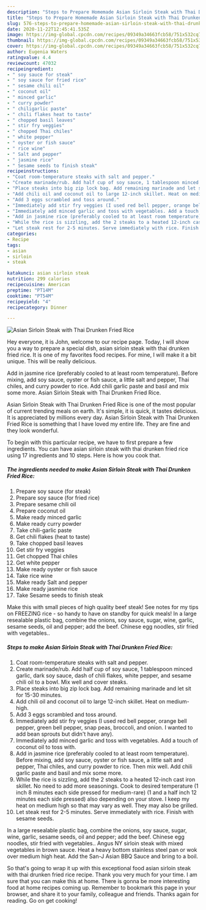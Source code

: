 ```yaml
---
description: "Steps to Prepare Homemade Asian Sirloin Steak with Thai Drunken Fried Rice"
title: "Steps to Prepare Homemade Asian Sirloin Steak with Thai Drunken Fried Rice"
slug: 576-steps-to-prepare-homemade-asian-sirloin-steak-with-thai-drunken-fried-rice
date: 2020-11-22T12:45:41.535Z
image: https://img-global.cpcdn.com/recipes/09349a34663fcb58/751x532cq70/asian-sirloin-steak-with-thai-drunken-fried-rice-recipe-main-photo.jpg
thumbnail: https://img-global.cpcdn.com/recipes/09349a34663fcb58/751x532cq70/asian-sirloin-steak-with-thai-drunken-fried-rice-recipe-main-photo.jpg
cover: https://img-global.cpcdn.com/recipes/09349a34663fcb58/751x532cq70/asian-sirloin-steak-with-thai-drunken-fried-rice-recipe-main-photo.jpg
author: Eugenia Waters
ratingvalue: 4.4
reviewcount: 47032
recipeingredient:
- " soy sauce for steak"
- " soy sauce for fried rice"
- " sesame chili oil"
- " coconut oil"
- " minced garlic"
- " curry powder"
- " chiligarlic paste"
- " chili flakes heat to taste"
- " chopped basil leaves"
- " stir fry veggies"
- " chopped Thai chiles"
- " white pepper"
- " oyster or fish sauce"
- " rice wine"
- " Salt and pepper"
- " jasmine rice"
- " Sesame seeds to finish steak"
recipeinstructions:
- "Coat room-temperature steaks with salt and pepper."
- "Create marinade/rub. Add half cup of soy sauce, 1 tablespoon minced garlic, dark soy sauce, dash of chili flakes, white pepper, and sesame chili oil to a bowl. Mix well and cover steaks."
- "Place steaks into big zip lock bag. Add remaining marinade and let sit for 15-30 minutes."
- "Add chili oil and coconut oil to large 12-inch skillet. Heat on medium-high."
- "Add 3 eggs scrambled and toss around."
- "Immediately add stir fry veggies (I used red bell pepper, orange bell pepper, green bell pepper, snap peas, broccoli, and onion. I wanted to add bean sprouts but didn&#39;t have any)."
- "Immediately add minced garlic and toss with vegetables. Add a touch of coconut oil to toss with."
- "Add in jasmine rice (preferably cooled to at least room temperature). Before mixing, add soy sauce, oyster or fish sauce, a little salt and pepper, Thai chiles, and curry powder to rice. Then mix well. Add chili garlic paste and basil and mix some more."
- "While the rice is sizzling, add the 2 steaks to a heated 12-inch cast iron skillet. No need to add more seasonings. Cook to desired temperature (1 inch 8 minutes each side pressed for medium-rare) (1 and a half inch 12 minutes each side pressed) also depending on your stove. I keep my heat on medium high so that may vary as well. They may also be grilled."
- "Let steak rest for 2-5 minutes. Serve immediately with rice. Finish with sesame seeds."
categories:
- Recipe
tags:
- asian
- sirloin
- steak

katakunci: asian sirloin steak 
nutrition: 299 calories
recipecuisine: American
preptime: "PT14M"
cooktime: "PT54M"
recipeyield: "4"
recipecategory: Dinner

---
```



![Asian Sirloin Steak with Thai Drunken Fried Rice](https://img-global.cpcdn.com/recipes/09349a34663fcb58/751x532cq70/asian-sirloin-steak-with-thai-drunken-fried-rice-recipe-main-photo.jpg)

Hey everyone, it is John, welcome to our recipe page. Today, I will show you a way to prepare a special dish, asian sirloin steak with thai drunken fried rice. It is one of my favorites food recipes. For mine, I will make it a bit unique. This will be really delicious.

Add in jasmine rice (preferably cooled to at least room temperature). Before mixing, add soy sauce, oyster or fish sauce, a little salt and pepper, Thai chiles, and curry powder to rice. Add chili garlic paste and basil and mix some more. Asian Sirloin Steak with Thai Drunken Fried Rice.

Asian Sirloin Steak with Thai Drunken Fried Rice is one of the most popular of current trending meals on earth. It's simple, it is quick, it tastes delicious. It is appreciated by millions every day. Asian Sirloin Steak with Thai Drunken Fried Rice is something that I have loved my entire life. They are fine and they look wonderful.


To begin with this particular recipe, we have to first prepare a few ingredients. You can have asian sirloin steak with thai drunken fried rice using 17 ingredients and 10 steps. Here is how you cook that.

<!--inarticleads1-->

##### The ingredients needed to make Asian Sirloin Steak with Thai Drunken Fried Rice:

1. Prepare  soy sauce (for steak)
1. Prepare  soy sauce (for fried rice)
1. Prepare  sesame chili oil
1. Prepare  coconut oil
1. Make ready  minced garlic
1. Make ready  curry powder
1. Take  chili-garlic paste
1. Get  chili flakes (heat to taste)
1. Take  chopped basil leaves
1. Get  stir fry veggies
1. Get  chopped Thai chiles
1. Get  white pepper
1. Make ready  oyster or fish sauce
1. Take  rice wine
1. Make ready  Salt and pepper
1. Make ready  jasmine rice
1. Take  Sesame seeds to finish steak


Make this with small pieces of high quality beef steak! See notes for my tips on FREEZING rice - so handy to have on standby for quick meals! In a large resealable plastic bag, combine the onions, soy sauce, sugar, wine, garlic, sesame seeds, oil and pepper; add the beef. Chinese egg noodles, stir fried with vegetables.. 

<!--inarticleads2-->

##### Steps to make Asian Sirloin Steak with Thai Drunken Fried Rice:

1. Coat room-temperature steaks with salt and pepper.
1. Create marinade/rub. Add half cup of soy sauce, 1 tablespoon minced garlic, dark soy sauce, dash of chili flakes, white pepper, and sesame chili oil to a bowl. Mix well and cover steaks.
1. Place steaks into big zip lock bag. Add remaining marinade and let sit for 15-30 minutes.
1. Add chili oil and coconut oil to large 12-inch skillet. Heat on medium-high.
1. Add 3 eggs scrambled and toss around.
1. Immediately add stir fry veggies (I used red bell pepper, orange bell pepper, green bell pepper, snap peas, broccoli, and onion. I wanted to add bean sprouts but didn&#39;t have any).
1. Immediately add minced garlic and toss with vegetables. Add a touch of coconut oil to toss with.
1. Add in jasmine rice (preferably cooled to at least room temperature). Before mixing, add soy sauce, oyster or fish sauce, a little salt and pepper, Thai chiles, and curry powder to rice. Then mix well. Add chili garlic paste and basil and mix some more.
1. While the rice is sizzling, add the 2 steaks to a heated 12-inch cast iron skillet. No need to add more seasonings. Cook to desired temperature (1 inch 8 minutes each side pressed for medium-rare) (1 and a half inch 12 minutes each side pressed) also depending on your stove. I keep my heat on medium high so that may vary as well. They may also be grilled.
1. Let steak rest for 2-5 minutes. Serve immediately with rice. Finish with sesame seeds.


In a large resealable plastic bag, combine the onions, soy sauce, sugar, wine, garlic, sesame seeds, oil and pepper; add the beef. Chinese egg noodles, stir fried with vegetables.. Angus NY sirloin steak with mixed vegetables in brown sauce. Heat a heavy bottom stainless steel pan or wok over medium high heat. Add the San-J Asian BBQ Sauce and bring to a boil. 

So that's going to wrap it up with this exceptional food asian sirloin steak with thai drunken fried rice recipe. Thank you very much for your time. I am sure that you can make this at home. There is gonna be more interesting food at home recipes coming up. Remember to bookmark this page in your browser, and share it to your family, colleague and friends. Thanks again for reading. Go on get cooking!
